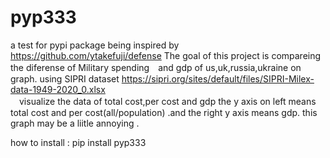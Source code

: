 # pyp333
a test for pypi package
being inspired by https://github.com/ytakefuji/defense
The goal of this project is  compareing the diferense of Military spending　and gdp of us,uk,russia,ukraine on graph. 
 using SIPRI dataset https://sipri.org/sites/default/files/SIPRI-Milex-data-1949-2020_0.xlsx  
  　visualize the data of total cost,per cost and gdp
 the y axis on left means total cost and per cost(all/population) .and the right y axis means gdp.
 this graph may be a liitle annoying .
 
 
how to install :
pip install pyp333
